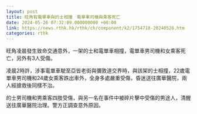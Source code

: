 ```yaml
---
layout: post
title: 旺角有電單車與的士相撞　電單車司機與乘客死亡
date: 2024-05-26 07:32:09.000000000 +08:00
link: https://news.rthk.hk/rthk/ch/component/k2/1754718-20240526.htm
categories: rthk
---
```


旺角凌晨發生致命交通意外，一架的士和電單車相撞，電單車男司機和女乘客死亡，另外有3人受傷。

凌晨2時許，涉事電單車駛至亞皆老街與彌敦道交界時，與該架的士相撞，22歲電單車男司機和24歲女乘客跌出車外，全身多處嚴重受傷，昏迷送往廣華醫院，兩人經搶救後同樣不治。

的士男司機和男乘客四肢受傷，與另一名在事件中被碎片擊中受傷的男途人，清醒送往廣華醫院治理。警方正調查意外原因。
